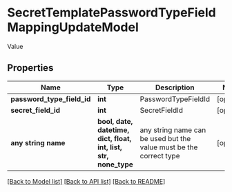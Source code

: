 # SecretTemplatePasswordTypeFieldMappingUpdateModel

Value

## Properties
Name | Type | Description | Notes
------------ | ------------- | ------------- | -------------
**password_type_field_id** | **int** | PasswordTypeFieldId | [optional] 
**secret_field_id** | **int** | SecretFieldId | [optional] 
**any string name** | **bool, date, datetime, dict, float, int, list, str, none_type** | any string name can be used but the value must be the correct type | [optional]

[[Back to Model list]](../README.md#documentation-for-models) [[Back to API list]](../README.md#documentation-for-api-endpoints) [[Back to README]](../README.md)


